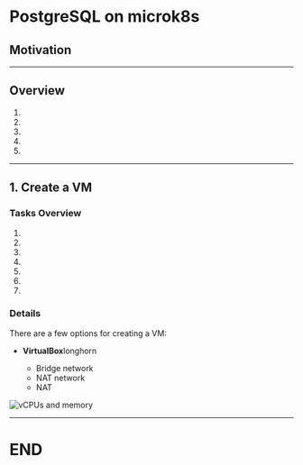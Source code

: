 # PostgreSQL on microk8s

## Motivation

---
## Overview

1. 
2. 
3. 
4. 
5. 

---

## 1. Create a VM

### Tasks Overview


1. 
2. 
3. 
4. 
5. 
6. 
7. 

### Details

There are a few options for creating a VM:

- **VirtualBox**longhorn

  - Bridge network
  - NAT network
  - NAT


![vCPUs and memory](./images/cpu-1.png)


---


# END

